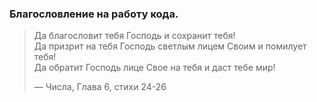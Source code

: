 ### Благословление на работу кода.

> Да благословит тебя Господь и сохранит тебя!\
> Да призрит на тебя Господь светлым лицем Своим и помилует тебя!\
> Да обратит Господь лице Свое на тебя и даст тебе мир!
> 
> — Числа, Глава 6, стихи 24-26
